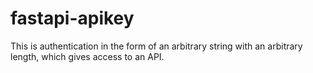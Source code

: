 # fastapi-apikey
This is authentication in the form of an arbitrary string with an arbitrary length, which gives access to an API.
